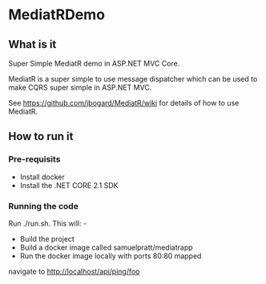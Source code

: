 # MediatRDemo

## What is it

Super Simple MediatR demo in ASP.NET MVC Core.

MediatR is a super simple to use message dispatcher which can be used to make CQRS super simple in ASP.NET MVC.

See <https://github.com/jbogard/MediatR/wiki> for details of how to use MediatR.

## How to run it

### Pre-requisits

* Install docker
* Install the .NET CORE 2.1 SDK

### Running the code

Run ./run.sh. This will: -

* Build the project
* Build a docker image called samuelpratt/mediatrapp
* Run the docker image locally with ports 80:80 mapped

navigate to <http://localhost/api/ping/foo>
